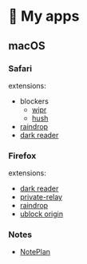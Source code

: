 # 🍁 My apps

## macOS

### Safari

extensions:
- blockers
	- [wipr](https://apps.apple.com/my/app/wipr/id1320666476?mt=12)
	- [hush](https://apps.apple.com/my/app/hush-nag-blocker/id1544743900)
- [raindrop](https://apps.apple.com/my/app/save-to-raindrop-io/id1549370672)
- [dark reader](https://apps.apple.com/my/app/dark-reader-for-safari/id1438243180)

### Firefox

extensions:
- [dark reader](https://addons.mozilla.org/en-US/firefox/addon/darkreader)
- [private-relay](https://addons.mozilla.org/en-US/firefox/addon/private-relay)
- [raindrop](https://addons.mozilla.org/en-US/firefox/addon/raindropio)
- [ublock origin](https://addons.mozilla.org/en-US/firefox/addon/ublock-origin)

### Notes

- [NotePlan](https://noteplan.co)
